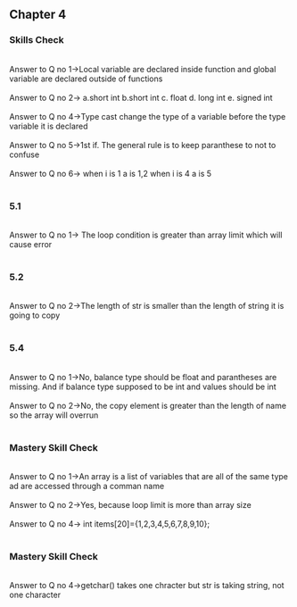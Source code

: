 ## Chapter 4

### Skills Check

<br/>
Answer to Q no 1->Local variable are declared inside function and global variable are declared outside of functions<br/>
<br/>
Answer to Q no 2-> a.short int b.short int c. float d. long int e. signed int<br/>
<br/>
Answer to Q no 4->Type cast change the type of a variable before the type variable it is declared<br/>
<br/>
Answer to Q no 5->1st if. The general rule is to keep paranthese to not to confuse<br/>
<br/>
Answer to Q no 6-> when i is 1 a is 1,2 when i is 4 a is 5<br/>
<br/>

### 5.1

<br/>
Answer to Q no 1-> The loop condition is greater than array limit which will cause error<br/>
<br/>

### 5.2

<br/>
Answer to Q no 2->The length of str is smaller than the length of string it is going to copy<br/>
<br/>

### 5.4

<br/>
Answer to Q no 1->No, balance type should be float and parantheses are missing. And if balance type supposed to be int and values should be int<br/>
<br/>
Answer to Q no 2->No, the copy element is greater than the length of name so the array will overrun<br/>
<br/>

### Mastery Skill Check

<br/>
Answer to Q no 1->An array is a list of variables that are all of the same type ad are accessed through a comman name<br/>
<br/>
Answer to Q no 2->Yes, because loop limit is more than array size<br/>
<br/>
Answer to Q no 4-> int items[20]={1,2,3,4,5,6,7,8,9,10};<br/>
<br/>

### Mastery Skill Check

<br/>
Answer to Q no 4->getchar() takes one chracter but str is taking string, not one character<br/>
<br/>
